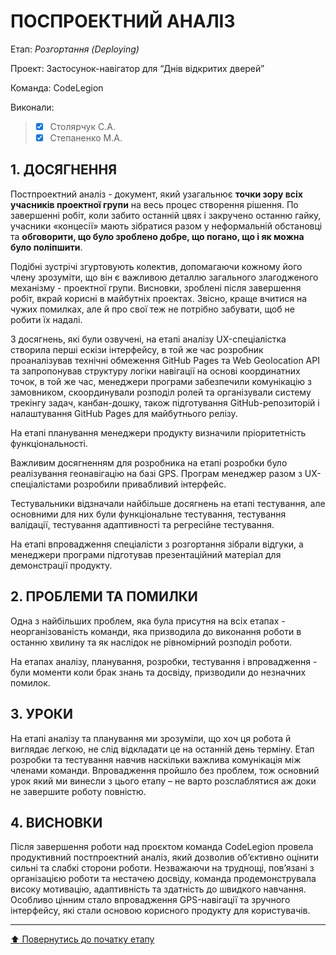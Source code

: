 ﻿# ПОСПРОЕКТНИЙ АНАЛІЗ

Етап: *Розгортання (Deploying)*

Проект: Застосунок-навігатор для “Днів відкритих дверей”

Команда: CodeLegion

Виконали:
>- [x] Столярчук С.А.
>- [x] Степаненко М.А.



## **1. ДОСЯГНЕННЯ**

Постпроектний аналіз - документ, який узагальнює **точки зору всіх учасників проектної групи** на весь процес створення рішення. По завершенні робіт, коли забито останній цвях і закручено останню гайку, учасники «концесії» мають зібратися разом у неформальній обстановці та **обговорити, що було зроблено добре, що погано, що і як можна було поліпшити**. 

Подібні зустрічі згуртовують колектив, допомагаючи кожному його члену зрозуміти, що він є важливою деталлю загального злагодженого механізму - проектної групи. Висновки, зроблені після завершення робіт, вкрай корисні в майбутніх проектах. Звісно, краще вчитися на чужих помилках, але й про свої теж не потрібно забувати, щоб не робити їх надалі.

З досягнень, які були озвучені, на етапі аналізу UX-спеціалістка створила перші ескізи інтерфейсу, в той же час розробник проаналізував технічні обмеження GitHub Pages та Web Geolocation API та запропонував структуру логіки навігації на основі координатних точок, в той же час, менеджери програми забезпечили комунікацію з замовником, скоординували розподіл ролей та організували систему трекінгу задач, канбан-дошку, також підготування GitHub-репозиторій і налаштування GitHub Pages для майбутнього релізу.

На етапі планування менеджери продукту визначили пріоритетність функціональності. 

Важливим досягненням для розробника на етапі розробки було реалізування геонавігацію на базі GPS. Програм менеджер разом з UX-спеціалістами розробили привабливий інтерфейс.

Тестувальники відзначали найбільше досягнень на етапі тестування, але основними для них були функціональне тестування, тестування валідації, тестування адаптивності та регресійне тестування.

На етапі впровадження спеціалісти з розгортання зібрали відгуки, а менеджери програми підготував презентаційний матеріал для демонстрації продукту.

## **2. ПРОБЛЕМИ ТА ПОМИЛКИ**

Одна  з найбільших проблем, яка була присутня на всіх етапах - неорганізованість команди, яка призводила до виконання роботи в останню хвилину та як наслідок не рівномірний розподіл роботи.

На етапах аналізу, планування, розробки, тестування і впровадження - були моменти коли брак знань та досвіду, призводили до незначних помилок.

## **3. УРОКИ**

На етапі аналізу та планування ми зрозуміли, що хоч ця робота й виглядає легкою, не слід відкладати це на останній день терміну. Етап розробки та тестування навчив наскільки важлива комунікація між членами команди. Впровадження пройшло без проблем, тож основний урок який ми винесли з цього етапу – не варто розслаблятися аж доки не завершите роботу повністю.

## **4. ВИСНОВКИ**

Після завершення роботи над проєктом команда CodeLegion провела продуктивний постпроектний аналіз, який дозволив об’єктивно оцінити сильні та слабкі сторони роботи. Незважаючи на труднощі, пов’язані з організацією роботи та нестачею досвіду, команда продемонструвала високу мотивацію, адаптивність та здатність до швидкого навчання. Особливо цінним стало впровадження GPS-навігації та зручного інтерфейсу, які стали основою корисного продукту для користувачів.



---
[:arrow_up: Повернутись до початку етапу](/docs/5.Deploying/README.md)

